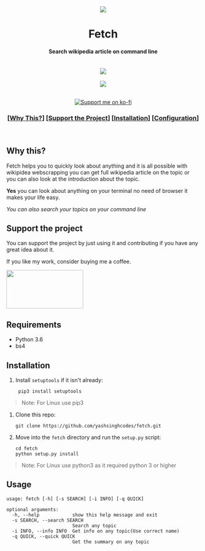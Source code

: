 <div align="center">
  <img src=https://user-images.githubusercontent.com/32360914/122647451-e598ae00-d141-11eb-8311-12b4f4bee178.png>
</div>
<h1 align="center">Fetch</h1>
<h4 align="center">Search wikipedia article on command line</h4>
<div align="center">
  <br>
  <img src=https://user-images.githubusercontent.com/32360914/122647671-031a4780-d143-11eb-93c7-7bcb3abba1dc.png>
</div>

<div align="center">
  
<br/>
  <a href="https://www.python.org/"><img src=http://ForTheBadge.com/images/badges/made-with-python.svg></a>
  <br/>
  <br/>
  <p>
  <a href="https://ko-fi.com/yashsingh"><img src="https://raw.githubusercontent.com/adi1090x/files/master/other/kofi.png" alt="Support me on ko-fi"></a>
  </p>
  
  
  ### \[[Why This?](#why-this)] \[[Support the Project](#support-the-project)] \[[Installation](#installation)] \[[Configuration](#configuration)]
  <br>
 </div>
 
 ## Why this?
 
 Fetch helps you to quickly look about anything and it is all possible with wikipidea webscrapping you can get full wikipedia article on the topic or you can also look 
 at the introduction about the topic.
 
 __Yes__ you can look about anything on your terminal no need of browser it makes your life easy.
 
 _You can also search your topics on your command line_
 
 ## Support the project
 
 You can support the project by just using it and contributing if you have any great idea about it.
 
 If you like my work, consider buying me a coffee.
 
<a href="https://ko-fi.com/yashsingh" target="_blank"><img src="https://user-images.githubusercontent.com/32360914/122649057-a66e5b00-d149-11eb-954e-91af06929c4a.png" width=200 height=100 >
</a>

## Requirements

- Python 3.6
- bs4

## Installation


1. Install `setuptools` if it isn't already:

    ```console
     pip3 install setuptools
     ```
 >Note: For Linux use pip3
1. Clone this repo:

    ```console
    git clone https://github.com/yashsinghcodes/fetch.git   
    ```

1. Move into the `fetch` directory and run the `setup.py` script:

    ```console
    cd fetch
    python setup.py install
    ```
 >Note: For Linux use python3 as it required python 3 or higher

## Usage
```
usage: fetch [-h] [-s SEARCH] [-i INFO] [-q QUICK]

optional arguments:
  -h, --help            show this help message and exit
  -s SEARCH, --search SEARCH
                        Search any topic
  -i INFO, --info INFO  Get info on any topic(Use correct name)
  -q QUICK, --quick QUICK
                        Get the summary on any topic
```
